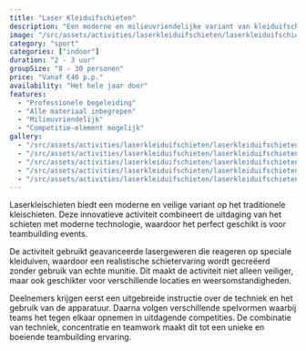 ```yaml
---
title: "Laser Kleiduifschieten"
description: "Een moderne en milieuvriendelijke variant van kleiduifschieten."
image: "/src/assets/activities/laserkleiduifschieten/laserkleiduifschieten-1.jpg"
category: "sport"
categories: ["indoor"]
duration: "2 - 3 uur"
groupSize: "8 - 30 personen"
price: "Vanaf €40 p.p."
availability: "Het hele jaar door"
features:
  - "Professionele begeleiding"
  - "Alle materiaal inbegrepen"
  - "Milieuvriendelijk"
  - "Competitie-element mogelijk"
gallery:
  - "/src/assets/activities/laserkleiduifschieten/laserkleiduifschieten-2.jpg"
  - "/src/assets/activities/laserkleiduifschieten/laserkleiduifschieten-3.jpg"
  - "/src/assets/activities/laserkleiduifschieten/laserkleiduifschieten-4.jpg"
  - "/src/assets/activities/laserkleiduifschieten/laserkleiduifschieten-5.jpg"
  - "/src/assets/activities/laserkleiduifschieten/laserkleiduifschieten-6.jpg"
---
```


Laserkleischieten biedt een moderne en veilige variant op het traditionele kleischieten. Deze innovatieve activiteit combineert de uitdaging van het schieten met moderne technologie, waardoor het perfect geschikt is voor teambuilding events.

De activiteit gebruikt geavanceerde lasergeweren die reageren op speciale kleiduiven, waardoor een realistische schietervaring wordt gecreëerd zonder gebruik van echte munitie. Dit maakt de activiteit niet alleen veiliger, maar ook geschikter voor verschillende locaties en weersomstandigheden.

Deelnemers krijgen eerst een uitgebreide instructie over de techniek en het gebruik van de apparatuur. Daarna volgen verschillende spelvormen waarbij teams het tegen elkaar opnemen in uitdagende competities. De combinatie van techniek, concentratie en teamwork maakt dit tot een unieke en boeiende teambuilding ervaring.
